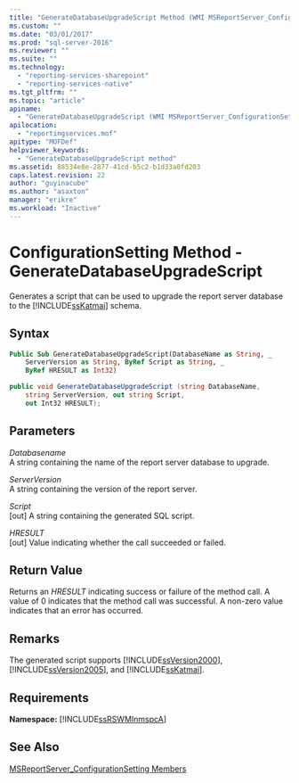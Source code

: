 ```yaml
---
title: "GenerateDatabaseUpgradeScript Method (WMI MSReportServer_ConfigurationSetting) | Microsoft Docs"
ms.custom: ""
ms.date: "03/01/2017"
ms.prod: "sql-server-2016"
ms.reviewer: ""
ms.suite: ""
ms.technology: 
  - "reporting-services-sharepoint"
  - "reporting-services-native"
ms.tgt_pltfrm: ""
ms.topic: "article"
apiname: 
  - "GenerateDatabaseUpgradeScript (WMI MSReportServer_ConfigurationSetting Class)"
apilocation: 
  - "reportingservices.mof"
apitype: "MOFDef"
helpviewer_keywords: 
  - "GenerateDatabaseUpgradeScript method"
ms.assetid: 88534e8e-2877-41cd-b5c2-b1d33a0fd203
caps.latest.revision: 22
author: "guyinacube"
ms.author: "asaxton"
manager: "erikre"
ms.workload: "Inactive"
---
```

# ConfigurationSetting Method - GenerateDatabaseUpgradeScript
  Generates a script that can be used to upgrade the report server database to the [!INCLUDE[ssKatmai](../../includes/sskatmai-md.md)] schema.  
  
## Syntax  
  
```vb  
Public Sub GenerateDatabaseUpgradeScript(DatabaseName as String, _  
    ServerVersion as String, ByRef Script as String, _  
    ByRef HRESULT as Int32)  
```  
  
```csharp  
public void GenerateDatabaseUpgradeScript (string DatabaseName,   
    string ServerVersion, out string Script,   
    out Int32 HRESULT);  
```  
  
## Parameters  
 *Databasename*  
 A string containing the name of the report server database to upgrade.  
  
 *ServerVersion*  
 A string containing the version of the report server.  
  
 *Script*  
 [out] A string containing the generated SQL script.  
  
 *HRESULT*  
 [out] Value indicating whether the call succeeded or failed.  
  
## Return Value  
 Returns an *HRESULT* indicating success or failure of the method call. A value of 0 indicates that the method call was successful. A non-zero value indicates that an error has occurred.  
  
## Remarks  
 The generated script supports [!INCLUDE[ssVersion2000](../../includes/ssversion2000-md.md)], [!INCLUDE[ssVersion2005](../../includes/ssversion2005-md.md)], and [!INCLUDE[ssKatmai](../../includes/sskatmai-md.md)].  
  
## Requirements  
 **Namespace:** [!INCLUDE[ssRSWMInmspcA](../../includes/ssrswminmspca-md.md)]  
  
## See Also  
 [MSReportServer_ConfigurationSetting Members](../../reporting-services/wmi-provider-library-reference/msreportserver-configurationsetting-members.md)  
  
  
